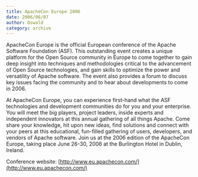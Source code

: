```yaml
---
title: ApacheCon Europe 2006
date: 2006/06/07
author: Oswald
category: archive
---
```


ApacheCon Europe is the official European conference of the Apache Software Foundation (ASF). This outstanding event creates a unique platform for the Open Source community in Europe to come together to gain deep insight into techniques and methodologies critical to the advancement of Open Source technologies, and gain skills to optimize the power and versatility of Apache software. The event also provides a forum to discuss key issues facing the community and to hear about developments to come in 2006.

At ApacheCon Europe, you can experience first-hand what the ASF technologies and development communities do for you and your enterprise. You will meet the big players, project leaders, inside experts and independent innovators at this annual gathering of all things Apache. Come share your knowledge, hit upon new ideas, find solutions and connect with your peers at this educational, fun-filled gathering of users, developers, and vendors of Apache software. Join us at the 2006 edition of the ApacheCon Europe, taking place June 26-30, 2006 at the Burlington Hotel in Dublin, Ireland.

Conference website: [http://www.eu.apachecon.com/](http://www.eu.apachecon.com/)
